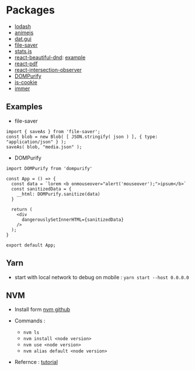 # Packages

- [lodash](https://lodash.com/)
- [animejs](https://animejs.com/)
- [dat.gui](https://github.com/dataarts/dat.gui)
- [file-saver](https://github.com/eligrey/FileSaver.js)
- [stats.js](https://github.com/mrdoob/stats.js/)
- [react-beautiful-dnd](https://github.com/atlassian/react-beautiful-dnd): [example](https://codesandbox.io/s/zh2wy)
- [react-pdf](https://github.com/diegomura/react-pdf)
- [react-intersection-observer](https://github.com/researchgate/react-intersection-observer)
- [DOMPurify](https://github.com/cure53/DOMPurify)
- [js-cookie](https://github.com/js-cookie/js-cookie)
- [immer](https://github.com/immerjs/immer)

## Examples

* file-saver

```
import { saveAs } from 'file-saver';
const blob = new Blob( [ JSON.stringify( json ) ], { type: "application/json" } );
saveAs( blob, "media.json" );
```

* DOMPurify

```
import DOMPurify from 'dompurify'

const App = () => {
  const data = `lorem <b onmouseover="alert('mouseover');">ipsum</b>`
  const sanitizedData = {
    __html: DOMPurify.sanitize(data)
  }

  return (
    <div
      dangerouslySetInnerHTML={sanitizedData}
    />
  );
}

export default App;
```

## Yarn

- start with local network to debug on mobile : `yarn start --host 0.0.0.0`

## NVM

- Install form [nvm github](https://github.com/nvm-sh/nvm)

- Commands :
  - `nvm ls`
  - `nvm install <node version>`
  - `nvm use <node version>`
  - `nvm alias default <node version>`

- Refernce : [tutorial](https://www.casper.tw/development/2022/01/10/install-nvm/)